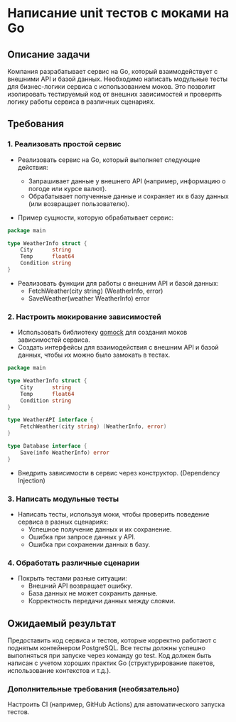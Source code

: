 # Написание unit тестов с моками на Go

## Описание задачи

Компания разрабатывает сервис на Go, который взаимодействует с внешними API и базой данных.
Необходимо написать модульные тесты для бизнес-логики сервиса с использованием моков.
Это позволит изолировать тестируемый код от внешних зависимостей и проверять логику работы сервиса в различных
сценариях.

## Требования

### 1. Реализовать простой сервис

- Реализовать сервис на Go, который выполняет следующие действия:
    - Запрашивает данные у внешнего API (например, информацию о погоде или курсе валют).
    - Обрабатывает полученные данные и сохраняет их в базу данных (или возвращает пользователю).

- Пример сущности, которую обрабатывает сервис:

```go
package main

type WeatherInfo struct {
	City      string
	Temp      float64
	Condition string
}

```

- Реализовать функции для работы с внешним API и базой данных:
    - FetchWeather(city string) (WeatherInfo, error)
    - SaveWeather(weather WeatherInfo) error

### 2. Настроить мокирование зависимостей

- Использовать библиотеку [gomock](https://github.com/uber-go/mock) для создания моков зависимостей сервиса.
- Создать интерфейсы для взаимодействия с внешним API и базой данных, чтобы их можно было замокать в тестах.

```go
package main

type WeatherInfo struct {
	City      string
	Temp      float64
	Condition string
}

type WeatherAPI interface {
	FetchWeather(city string) (WeatherInfo, error)
}

type Database interface {
	Save(info WeatherInfo) error
}

```

- Внедрить зависимости в сервис через конструктор. (Dependency Injection)

### 3. Написать модульные тесты

- Написать тесты, используя моки, чтобы проверить поведение сервиса в разных сценариях:
    - Успешное получение данных и их сохранение.
    - Ошибка при запросе данных у API.
    - Ошибка при сохранении данных в базу.

### 4. Обработать различные сценарии

- Покрыть тестами разные ситуации:
    - Внешний API возвращает ошибку.
    - База данных не может сохранить данные.
    - Корректность передачи данных между слоями.

## Ожидаемый результат

Предоставить код сервиса и тестов, которые корректно работают с поднятым контейнером PostgreSQL.
Все тесты должны успешно выполняться при запуске через команду go test.
Код должен быть написан с учетом хороших практик Go (структурирование пакетов, использование контекстов и т.д.).

### Дополнительные требования (необязательно)

Настроить CI (например, GitHub Actions) для автоматического запуска тестов.